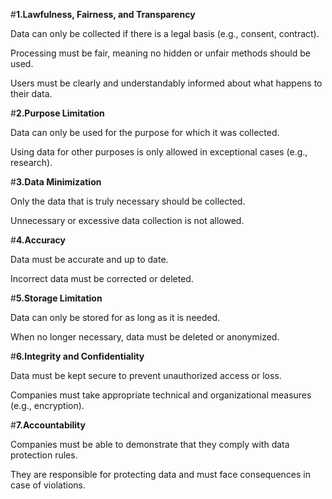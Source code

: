 #**1.Lawfulness, Fairness, and Transparency**

Data can only be collected if there is a legal basis (e.g., consent, contract).

Processing must be fair, meaning no hidden or unfair methods should be used.

Users must be clearly and understandably informed about what happens to their data.  



#**2.Purpose Limitation**

Data can only be used for the purpose for which it was collected.

Using data for other purposes is only allowed in exceptional cases (e.g., research).  



#**3.Data Minimization**

Only the data that is truly necessary should be collected.

Unnecessary or excessive data collection is not allowed.  



#**4.Accuracy**

Data must be accurate and up to date.

Incorrect data must be corrected or deleted.  



#**5.Storage Limitation**

Data can only be stored for as long as it is needed.

When no longer necessary, data must be deleted or anonymized.  



#**6.Integrity and Confidentiality**

Data must be kept secure to prevent unauthorized access or loss.

Companies must take appropriate technical and organizational measures (e.g., encryption).  



#**7.Accountability**

Companies must be able to demonstrate that they comply with data protection rules.

They are responsible for protecting data and must face consequences in case of violations.
